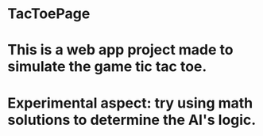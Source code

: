 # TacToePage
# This is a web app project made to simulate the game tic tac toe. 
# Experimental aspect: try using math solutions to determine the AI's logic.